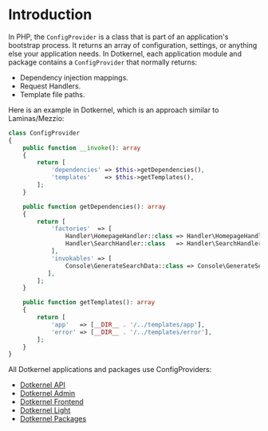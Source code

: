 # Introduction

In PHP, the `ConfigProvider` is a class that is part of an application's bootstrap process.
It returns an array of configuration, settings, or anything else your application needs.
In Dotkernel, each application module and package contains a `ConfigProvider` that normally returns:

- Dependency injection mappings.
- Request Handlers.
- Template file paths.

Here is an example in Dotkernel, which is an approach similar to Laminas/Mezzio:

```php
class ConfigProvider
{
    public function __invoke(): array
    {
        return [
            'dependencies' => $this->getDependencies(),
            'templates'    => $this->getTemplates(),
        ];
    }

    public function getDependencies(): array
    {
        return [
            'factories'  => [
                Handler\HomepageHandler::class => Handler\HomepageHandlerFactory::class,
                Handler\SearchHandler::class   => Handler\SearchHandlerFactory::class,
            ],
            'invokables' => [
                Console\GenerateSearchData::class => Console\GenerateSearchData::class,
           ],
        ];
    }

    public function getTemplates(): array
    {
        return [
            'app'   => [__DIR__ . '/../templates/app'],
            'error' => [__DIR__ . '/../templates/error'],
        ];
    }
}
```

All Dotkernel applications and packages use ConfigProviders:

- [Dotkernel API](https://docs.dotkernel.org/api-documentation/)
- [Dotkernel Admin](https://docs.dotkernel.org/admin-documentation/)
- [Dotkernel Frontend](https://docs.dotkernel.org/frontend-documentation/)
- [Dotkernel Light](https://docs.dotkernel.org/light-documentation/)
- [Dotkernel Packages](https://docs.dotkernel.org/packages/)
